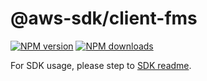 # @aws-sdk/client-fms

[![NPM version](https://img.shields.io/npm/v/@aws-sdk/client-fms/latest.svg)](https://www.npmjs.com/package/@aws-sdk/client-fms)
[![NPM downloads](https://img.shields.io/npm/dm/@aws-sdk/client-fms.svg)](https://www.npmjs.com/package/@aws-sdk/client-fms)

For SDK usage, please step to [SDK readme](https://github.com/aws/aws-sdk-js-v3).
